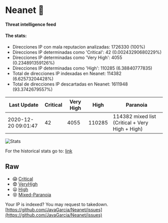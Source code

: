 # Neanet :hocho:
#### Threat intelligence feed
#### The stats:

- Direcciones IP con mala reputacion analizadas: 1726330 (100%)
- Direcciones IP determinadas como 'Critical':  42 (0.00243290680229%)
- Direcciones IP determinadas como 'Very High':  4055 (0.234891359126%)
- Direcciones IP determinadas como 'High':  110285 (6.38840777835)
- Total de direcciones IP indexadas en Neanet:  114382 (6.62573204428%)
- Total de direcciones IP descartadas en Neanet:  1611948 (93.3742679557%)

| Last Update | Critical | Very High | High | Paranoia |
| --- | --- | --- | --- | --- |
| 2020-12-20 09:01:47 | 42 | 4055 | 110285 | 114382 mixed list (Critical + Very High + High)|

![Stats](https://docs.google.com/spreadsheets/d/e/2PACX-1vSnaNMIXVabIpDJjufMlzH7poXnshF3mgd8Is1g9ytUEzVsP5my4Trn8f-xkoLLQ38xpL3HtmUexLo6/pubchart?oid=501124687&format=image)

For the historical stats go to: [link](/stats.csv)
## Raw
- :scream: [Critical](https://raw.githubusercontent.com/JavaGarcia/Neanet/master/blacklists/neanet_critical.txt)
- :fearful: [VeryHigh](https://raw.githubusercontent.com/JavaGarcia/Neanet/master/blacklists/neanet_veryHigh.txtt)
- :frowning: [High](https://raw.githubusercontent.com/JavaGarcia/Neanet/master/blacklists/neanet_high.txt)
- :dizzy_face: [Mixed-Paranoia](https://raw.githubusercontent.com/JavaGarcia/Neanet/master/blacklists/neanet_all.txt)


Your IP is indexed? You may request to takedown. [https://github.com/JavaGarcia/Neanet/issues](https://github.com/JavaGarcia/Neanet/issues)


























































































































































































































































































































































































































































































































































































































































































































































































































































































































































































































































































































































































































































































































































































































































































































































































































































































































































































































































































































































































































































































































































































































































































































































































































































































































































































































































































































































































































































































































































































































